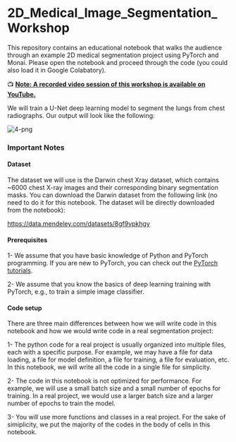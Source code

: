 # 2D_Medical_Image_Segmentation_Workshop
This repository contains an educational notebook that walks the audience through an example 2D medical segmentation project using PyTorch and Monai.
Please open the notebook and proceed through the code (you could also load it in Google Colabatory).

:tv: [**Note: A recorded video session of this workshop is available on YouTube.**](https://youtu.be/8W565F7dMIo) 

We will train a U-Net deep learning model to segment the lungs from chest radiographs. Our output will look like the following:

<img src="https://i.ibb.co/XjKTQ7P/4-png.jpg" alt="4-png" border="0">

### **Important Notes**

#### Dataset

The dataset we will use is the Darwin chest Xray dataset, which contains ~6000 chest X-ray images and their corresponding binary segmentation masks. You can download the Darwin dataset from the following link (no need to do it for this notebook. The dataset will be directly downloaded from the notebook):

https://data.mendeley.com/datasets/8gf9vpkhgy

#### Prerequisites

1- We assume that you have basic knowledge of Python and PyTorch programming. If you are new to PyTorch, you can check out the [PyTorch tutorials](https://pytorch.org/tutorials/). 

2- We assume that you know the basics of deep learning training with PyTorch, e.g., to train a simple image classifier. 

#### Code setup
There are three main differences between how we will write code in this notebook and how we would write code in a real segmentation project:

1- The python code for a real project is usually organized into multiple files, each with a specific purpose. For example, we may have a file for data loading, a file for model definition, a file for training, a file for evaluation, etc. In this notebook, we will write all the code in a single file for simplicity.

2- The code in this notebook is not optimized for performance. For example, we will use a small batch size and a small number of epochs for training. In a real project, we would use a larger batch size and a larger number of epochs to train the model.

3- You will use more functions and classes in a real project. For the sake of simiplicity, we put the majority of the codes in the body of cells in this notebook.
